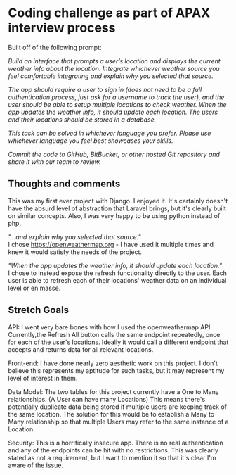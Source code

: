 # Coding challenge as part of APAX interview process

Built off of the following prompt:

_Build an interface that prompts a user’s location and displays the current weather info about the location. Integrate whichever weather source you feel comfortable integrating and explain why you selected that source._

_The app should require a user to sign in (does not need to be a full authentication process, just ask for a username to track the user), and the user should be able to setup multiple locations to check weather. When the app updates the weather info, it should update each location. The users and their locations should be stored in a database._

_This task can be solved in whichever language you prefer. Please use whichever language you feel best showcases your skills._

_Commit the code to GitHub, BitBucket, or other hosted Git repository and share it with our team to review._

## Thoughts and comments

This was my first ever project with Django. I enjoyed it. It's certainly doesn't have the absurd level of abstraction that Laravel brings, but it's clearly built on similar concepts. Also, I was very happy to be using python instead of php.

_"...and explain why you selected that source."_\
I chose https://openweathermap.org - I have used it multiple times and knew it would satisfy the needs of the project.

_"When the app updates the weather info, it should update each location."_\
I chose to instead expose the refresh functionality directly to the user. Each user is able to refresh each of their locations' weather data on an individual level or en masse.

## Stretch Goals
API: I went very bare bones with how I used the openweathermap API. Currently,the Refresh All button calls the same endpoint repeatedly, once for each of the user's locations. Ideally it would call a different endpoint that accepts and returns data for all relevant locations.

Front-end: I have done nearly zero aesthetic work on this project. I don't believe this represents my aptitude for such tasks, but it may represent my level of interest in them.

Data Model: The two tables for this project currently have a One to Many relationships. (A User can have many Locations) This means there's potentially duplicate data being stored if multiple users are keeping track of the same location. The solution for this would be to establish a Many to Many relationship so that multiple Users may refer to the same instance of a Location.

Security: This is a horrifically insecure app. There is no real authentication and any of the endpoints can be hit with no restrictions. This was clearly stated as not a requirement, but I want to  mention it so that it's clear I'm aware of the issue.




